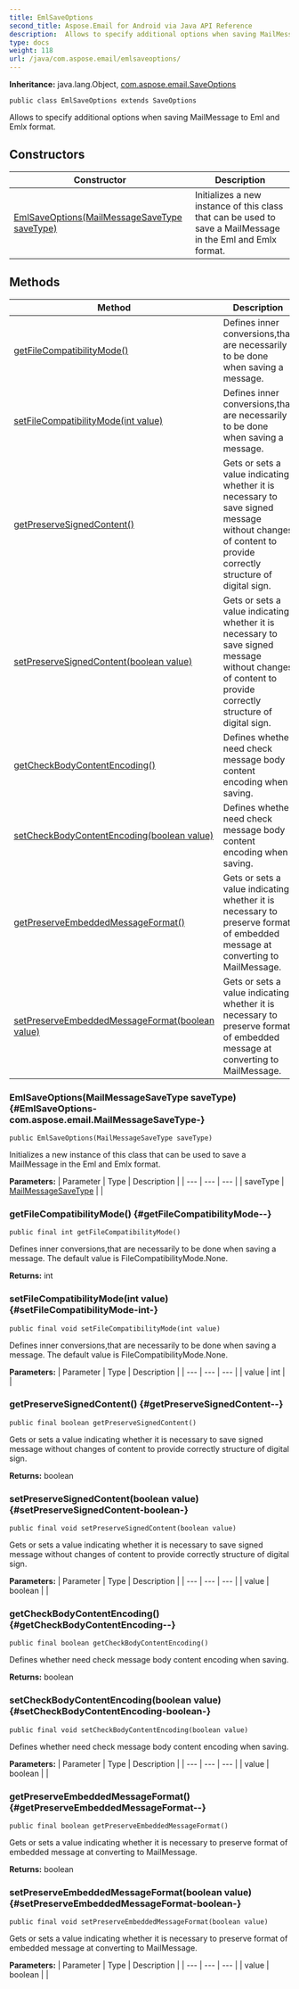 ```yaml
---
title: EmlSaveOptions
second_title: Aspose.Email for Android via Java API Reference
description:  Allows to specify additional options when saving MailMessage to Eml and Emlx format.
type: docs
weight: 118
url: /java/com.aspose.email/emlsaveoptions/
---
```

**Inheritance:**
java.lang.Object, [com.aspose.email.SaveOptions](../../com.aspose.email/saveoptions)
```
public class EmlSaveOptions extends SaveOptions
```

Allows to specify additional options when saving MailMessage to Eml and Emlx format.
## Constructors

| Constructor | Description |
| --- | --- |
| [EmlSaveOptions(MailMessageSaveType saveType)](#EmlSaveOptions-com.aspose.email.MailMessageSaveType-) | Initializes a new instance of this class that can be used to save a MailMessage in the Eml and Emlx format. |
## Methods

| Method | Description |
| --- | --- |
| [getFileCompatibilityMode()](#getFileCompatibilityMode--) | Defines inner conversions,that are necessarily to be done when saving a message. |
| [setFileCompatibilityMode(int value)](#setFileCompatibilityMode-int-) | Defines inner conversions,that are necessarily to be done when saving a message. |
| [getPreserveSignedContent()](#getPreserveSignedContent--) | Gets or sets a value indicating whether it is necessary to save signed message without changes of content to provide correctly structure of digital sign. |
| [setPreserveSignedContent(boolean value)](#setPreserveSignedContent-boolean-) | Gets or sets a value indicating whether it is necessary to save signed message without changes of content to provide correctly structure of digital sign. |
| [getCheckBodyContentEncoding()](#getCheckBodyContentEncoding--) | Defines whether need check message body content encoding when saving. |
| [setCheckBodyContentEncoding(boolean value)](#setCheckBodyContentEncoding-boolean-) | Defines whether need check message body content encoding when saving. |
| [getPreserveEmbeddedMessageFormat()](#getPreserveEmbeddedMessageFormat--) | Gets or sets a value indicating whether it is necessary to preserve format of embedded message at converting to MailMessage. |
| [setPreserveEmbeddedMessageFormat(boolean value)](#setPreserveEmbeddedMessageFormat-boolean-) | Gets or sets a value indicating whether it is necessary to preserve format of embedded message at converting to MailMessage. |
### EmlSaveOptions(MailMessageSaveType saveType) {#EmlSaveOptions-com.aspose.email.MailMessageSaveType-}
```
public EmlSaveOptions(MailMessageSaveType saveType)
```


Initializes a new instance of this class that can be used to save a MailMessage in the Eml and Emlx format.

**Parameters:**
| Parameter | Type | Description |
| --- | --- | --- |
| saveType | [MailMessageSaveType](../../com.aspose.email/mailmessagesavetype) |  |

### getFileCompatibilityMode() {#getFileCompatibilityMode--}
```
public final int getFileCompatibilityMode()
```


Defines inner conversions,that are necessarily to be done when saving a message. The default value is FileCompatibilityMode.None.

**Returns:**
int
### setFileCompatibilityMode(int value) {#setFileCompatibilityMode-int-}
```
public final void setFileCompatibilityMode(int value)
```


Defines inner conversions,that are necessarily to be done when saving a message. The default value is FileCompatibilityMode.None.

**Parameters:**
| Parameter | Type | Description |
| --- | --- | --- |
| value | int |  |

### getPreserveSignedContent() {#getPreserveSignedContent--}
```
public final boolean getPreserveSignedContent()
```


Gets or sets a value indicating whether it is necessary to save signed message without changes of content to provide correctly structure of digital sign.

**Returns:**
boolean
### setPreserveSignedContent(boolean value) {#setPreserveSignedContent-boolean-}
```
public final void setPreserveSignedContent(boolean value)
```


Gets or sets a value indicating whether it is necessary to save signed message without changes of content to provide correctly structure of digital sign.

**Parameters:**
| Parameter | Type | Description |
| --- | --- | --- |
| value | boolean |  |

### getCheckBodyContentEncoding() {#getCheckBodyContentEncoding--}
```
public final boolean getCheckBodyContentEncoding()
```


Defines whether need check message body content encoding when saving.

**Returns:**
boolean
### setCheckBodyContentEncoding(boolean value) {#setCheckBodyContentEncoding-boolean-}
```
public final void setCheckBodyContentEncoding(boolean value)
```


Defines whether need check message body content encoding when saving.

**Parameters:**
| Parameter | Type | Description |
| --- | --- | --- |
| value | boolean |  |

### getPreserveEmbeddedMessageFormat() {#getPreserveEmbeddedMessageFormat--}
```
public final boolean getPreserveEmbeddedMessageFormat()
```


Gets or sets a value indicating whether it is necessary to preserve format of embedded message at converting to MailMessage.

**Returns:**
boolean
### setPreserveEmbeddedMessageFormat(boolean value) {#setPreserveEmbeddedMessageFormat-boolean-}
```
public final void setPreserveEmbeddedMessageFormat(boolean value)
```


Gets or sets a value indicating whether it is necessary to preserve format of embedded message at converting to MailMessage.

**Parameters:**
| Parameter | Type | Description |
| --- | --- | --- |
| value | boolean |  |

